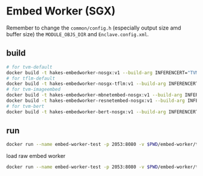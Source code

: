 # Embed Worker (SGX)

Remember to change the `common/config.h` (especially output size amd buffer size) the `MODULE_OBJS_DIR` and `Enclave.config.xml`.

## build

```sh
# for tvm-default
docker build -t hakes-embedworker-nosgx:v1 --build-arg INFERENCERT="TVMCRT_DEFAULT" --build-arg MODULE_OBJS_DIR=./data/tvm-mb/mobilenet1.0 -f docker/embed-worker/no-sgx/Dockerfile .
# for tflm-default
docker build -t hakes-embedworker-nosgx-tflm:v1 --build-arg INFERENCERT="TFLM_DEFAULT" -f docker/embed-worker/no-sgx/Dockerfile .
# for tvm-imageembed
docker build -t hakes-embedworker-mbnetembed-nosgx:v1 --build-arg INFERENCERT="TVMCRT_IMAGEEMBED" --build-arg MODULE_OBJS_DIR=./data/tvm-embed-mb/mbnetembed -f docker/embed-worker/no-sgx/Dockerfile .
docker build -t hakes-embedworker-resnetembed-nosgx:v1 --build-arg INFERENCERT="TVMCRT_IMAGEEMBED" --build-arg MODULE_OBJS_DIR=./data/tvm-embed-rs/resnetembed -f docker/embed-worker/no-sgx/Dockerfile .
# for tvm-bert
docker build -t hakes-embedworker-bert-nosgx:v1 --build-arg INFERENCERT="TVMCRT_BERT" --build-arg MODULE_OBJS_DIR=./data/tvm-embed-bert/bert -f docker/embed-worker/no-sgx/Dockerfile .
```

## run

```sh
docker run --name embed-worker-test -p 2053:8080 -v $PWD/embed-worker/tmp/:/mounted_store hakes-embedworker-nosgx:v1 
```

load raw embed worker

```sh
docker run --name embed-worker-test -p 2053:8080 -v $PWD/embed-worker/tmp/:/mounted_store hakes-embedworker-nosgx:v1 /install/bin/embed_server_no_sgx 8080 /mounted_store 0
```
